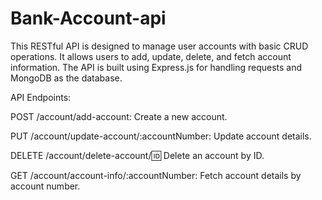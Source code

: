 # Bank-Account-api
This RESTful API is designed to manage user accounts with basic CRUD operations. It allows users to add, update, delete, and fetch account information. The API is built using Express.js for handling requests and MongoDB as the database.

API Endpoints:

POST /account/add-account: Create a new account.

PUT /account/update-account/:accountNumber: Update account details.

DELETE /account/delete-account/:id: Delete an account by ID.

GET /account/account-info/:accountNumber: Fetch account details by account number.


